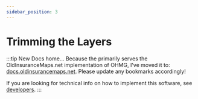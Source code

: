```yaml
---
sidebar_position: 3
---
```


# Trimming the Layers

:::tip New Docs home...
Because the primarily serves the OldInsuranceMaps.net implementation of OHMG, I've moved it to: [docs.oldinsurancemaps.net](https://docs.oldinsurancemaps.net). Please update any bookmarks accordingly!

If you are looking for technical info on how to implement this software, see [developers](/developers).
:::